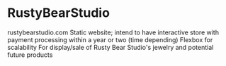 # RustyBearStudio
rustybearstudio.com 
Static website; intend to have interactive store with payment processing within a year or two (time depending)
Flexbox for scalability
For display/sale of Rusty Bear Studio's jewelry and potential future products

